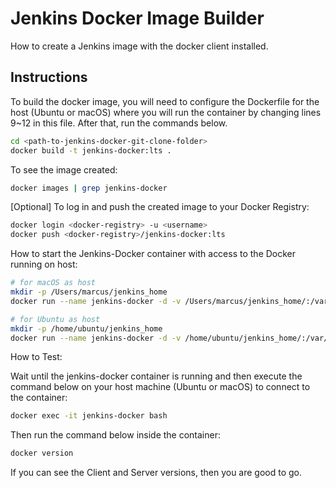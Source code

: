 # Jenkins Docker Image Builder
How to create a Jenkins image with the docker client installed.

## Instructions
To build the docker image, you will need to configure the Dockerfile for the host (Ubuntu or macOS) where you will 
run the container by changing lines 9~12 in this file. After that, run the commands below.
```bash
cd <path-to-jenkins-docker-git-clone-folder>
docker build -t jenkins-docker:lts .
```

To see the image created:
```bash
docker images | grep jenkins-docker
```

[Optional] To log in and push the created image to your Docker Registry:
```bash
docker login <docker-registry> -u <username>
docker push <docker-registry>/jenkins-docker:lts
```

How to start the Jenkins-Docker container with access to the Docker running on host:
```bash
# for macOS as host
mkdir -p /Users/marcus/jenkins_home
docker run --name jenkins-docker -d -v /Users/marcus/jenkins_home/:/var/jenkins_home -v /var/run/docker.sock:/var/run/docker.sock -p 8080:8080 -p 50000:50000 jenkins-docker:lts
```

```bash
# for Ubuntu as host
mkdir -p /home/ubuntu/jenkins_home
docker run --name jenkins-docker -d -v /home/ubuntu/jenkins_home/:/var/jenkins_home -v /var/run/docker.sock:/var/run/docker.sock -p 8080:8080 -p 50000:50000 jenkins-docker:lts
```

How to Test:

Wait until the jenkins-docker container is running and then execute the 
command below on your host machine (Ubuntu or macOS) to connect to the container: 
```bash
docker exec -it jenkins-docker bash
```

Then run the command below inside the container:
```bash
docker version
```
If you can see the Client and Server versions, then you are good to go.
